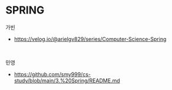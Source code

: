 # SPRING

가빈
* https://velog.io/@arielgv829/series/Computer-Science-Spring
<br>

민영
* https://github.com/smy999/cs-study/blob/main/3.%20Spring/README.md
